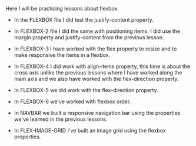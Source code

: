 Here I will be practicing lessons about flexbox.

* In the FLEXBOX file I did test the justify-content property.

* In FLEXBOX-2 file I did the same with positioning items. I did use the margin property and justify-content from the previous lesson.

* In FLEXBOX-3 I have worked with the flex property to resize and to make responsive the items in a flexbox.

* In FLEXBOX-4 I did work with align-items property, this time is about the cross axis unlike the previous lessons where I have worked along the main axis and we also have worked with the flex-direction property.

* In FLEXBOX-5 we did work with the flex-direction property.

* In FLEXBOX-6 we've worked with flexbox order.

* In NAVBAR we built a responsive navigation bar using the properties we've learned in the previous lessons.

* In FLEX-IMAGE-GRID I've built an image grid using the flexbox properties.
